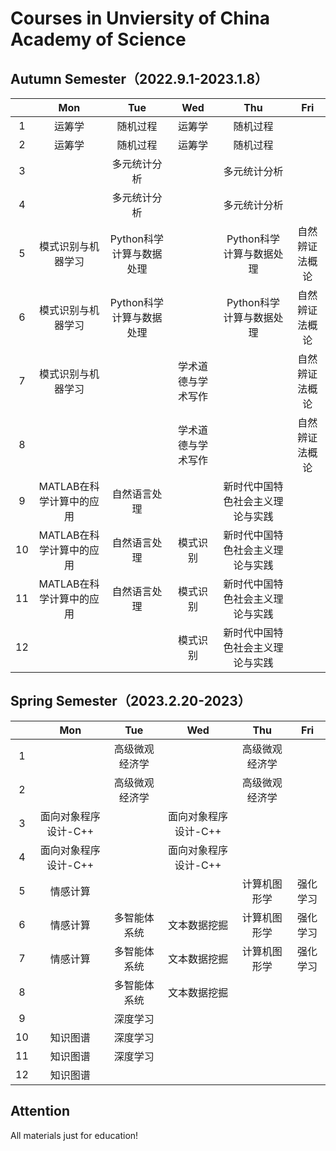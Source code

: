 # Courses in Unviersity of China Academy of Science
## Autumn Semester（2022.9.1-2023.1.8）
|    | Mon | Tue | Wed | Thu | Fri |
|:--:|:---:|:---:|:---:|:---:|:---:|
|  1 | 运筹学 |  随机过程  | 运筹学    |  随机过程    |     |
|  2 | 运筹学 |  随机过程  |  运筹学   |  随机过程    |     |
|  3 |   | 多元统计分析 |    | 多元统计分析    |     |
|  4 |   | 多元统计分析   |    |  多元统计分析   |     |
|  5 |  模式识别与机器学习  | Python科学计算与数据处理    |     |    Python科学计算与数据处理   |   自然辨证法概论  |
|  6 |  模式识别与机器学习  |   Python科学计算与数据处理  |     |   Python科学计算与数据处理   |  自然辨证法概论   |
|  7 |  模式识别与机器学习  |    | 学术道德与学术写作    |  |  自然辨证法概论   |
|  8 |     |         | 学术道德与学术写作    |     | 自然辨证法概论   |
|  9 |  MATLAB在科学计算中的应用  |  自然语言处理  |     |新时代中国特色社会主义理论与实践      |     |
| 10 |  MATLAB在科学计算中的应用  |  自然语言处理  | 模式识别    | 新时代中国特色社会主义理论与实践     |     |
| 11 |  MATLAB在科学计算中的应用  |  自然语言处理  | 模式识别   | 新时代中国特色社会主义理论与实践     |     |
| 12 |    |     |  模式识别   | 新时代中国特色社会主义理论与实践     |     |

## Spring Semester（2023.2.20-2023）
|    | Mon | Tue | Wed | Thu | Fri |
|:--:|:---:|:---:|:---:|:---:|:---:|
|  1 |     |  高级微观经济学  |     |  高级微观经济学  |     |
|  2 |     |  高级微观经济学  |     |  高级微观经济学  |     |
|  3 |  面向对象程序设计-C++ |     |  面向对象程序设计-C++  |     |     |
|  4 |  面向对象程序设计-C++ |     |  面向对象程序设计-C++  |     |     |
|  5 |  情感计算  |     |     |   计算机图形学   |   强化学习  |
|  6 |  情感计算  |  多智能体系统  |  文本数据挖掘   |  计算机图形学   |  强化学习   |
|  7 |  情感计算  |  多智能体系统  |  文本数据挖掘   |  计算机图形学   |  强化学习   |
|  8 |     |       多智能体系统  |  文本数据挖掘   |     |    |
|  9 |    |  深度学习  |     |     |     |
| 10 |  知识图谱  |  深度学习  |     |     |     |
| 11 |  知识图谱  |  深度学习  |     |    |     |
| 12 |  知识图谱  |     |     |     |     |

## Attention
All materials just for education!
